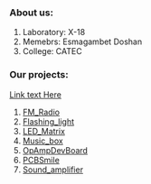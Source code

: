 ### About us:
1. Laboratory: X-18
2. Memebrs: Esmagambet Doshan
3. College: CATEC

### Our projects:
[Link text Here](https://link-url-here.org)
1. [FM_Radio](https://github.com/ic-dosti/ExperimentalProjects/tree/main/FM_Radio)
2. [Flashing_light](https://github.com/ic-dosti/ExperimentalProjects/tree/main/Flashing_light)
3. [LED_Matrix](https://github.com/ic-dosti/ExperimentalProjects/tree/main/LED_Matrix)
4. [Music_box](https://github.com/ic-dosti/ExperimentalProjects/tree/main/Music_box)
5. [OpAmpDevBoard](https://github.com/ic-dosti/ExperimentalProjects/tree/main/OpAmpDevBoard)
6. [PCBSmile](https://github.com/ic-dosti/ExperimentalProjects/tree/main/PCBSmile)
7. [Sound_amplifier](https://github.com/ic-dosti/ExperimentalProjects/tree/main/Sound_amplifier)
